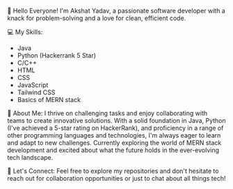 👋 Hello Everyone! I'm Akshat Yadav, a passionate software developer with a knack for problem-solving and a love for clean, efficient code.

💻 My Skills:
- Java
- Python (Hackerrank 5 Star)
- C/C++
- HTML
- CSS
- JavaScript
- Tailwind CSS
- Basics of MERN stack

🌟 About Me:
I thrive on challenging tasks and enjoy collaborating with teams to create innovative solutions. With a solid foundation in Java, Python (I've achieved a 5-star rating on HackerRank), and proficiency in a range of other programming languages and technologies, I'm always eager to learn and adapt to new challenges. Currently exploring the world of MERN stack development and excited about what the future holds in the ever-evolving tech landscape.

🔗 Let's Connect:
Feel free to explore my repositories and don't hesitate to reach out for collaboration opportunities or just to chat about all things tech!

